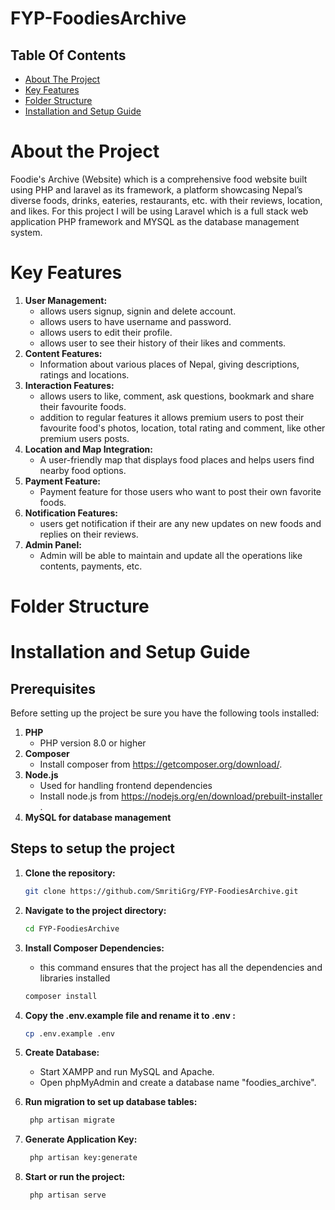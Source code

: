 # FYP-FoodiesArchive

## Table Of Contents

- [About The Project](#about-the-project)
- [Key Features](#key-features)
- [Folder Structure](#folder-structure)
- [Installation and Setup Guide](#installation-and-setup-guide)

# About the Project
Foodie's Archive (Website) which is a comprehensive food website built using PHP and laravel as its framework, a platform showcasing Nepal’s diverse foods, drinks, eateries, restaurants, etc. with their reviews, location, and likes. For this project I will be using Laravel which is a full stack web application PHP framework and MYSQL as the database management system.

# Key Features
1. **User Management:**
   - allows users signup, signin and delete account.
   - allows users to have username and password.
   - allows users to edit their profile.
   - allows user to see their history of their likes and comments. 
2. **Content Features:**
   - Information about various places of Nepal, giving descriptions, ratings and locations.
3. **Interaction Features:**
   - allows users to like, comment, ask questions, bookmark and share their favourite foods.
   - addition to regular features it allows premium users to post their favourite food's photos, location, total rating and comment, like other premium users posts.
4. **Location and Map Integration:**
   - A user-friendly map that displays food places and helps users find nearby food options.
5. **Payment Feature:**
   - Payment feature for those users who want to post their own favorite foods.
6. **Notification Features:**
   - users get notification if their are any new updates on new foods and replies on their reviews.
7. **Admin Panel:**
   - Admin will be able to maintain and update all the operations like contents, payments, etc.

# Folder Structure

# Installation and Setup Guide

## Prerequisites
Before setting up the project be sure you have the following tools installed:
1. **PHP**
   - PHP version 8.0 or higher
2. **Composer**
   - Install composer from https://getcomposer.org/download/.
3. **Node.js**
   - Used for handling frontend dependencies
   - Install node.js from https://nodejs.org/en/download/prebuilt-installer .
5. **MySQL for database management**

## Steps to setup the project
1. **Clone the repository:**
   ```bash
   git clone https://github.com/SmritiGrg/FYP-FoodiesArchive.git
   ```
2. **Navigate to the project directory:**
    ```bash
    cd FYP-FoodiesArchive
    ```
3. **Install Composer Dependencies:**
   - this command ensures that the project has all the dependencies and libraries installed
    ```bash
    composer install
    ```
4. **Copy the .env.example file and rename it to .env :**
    ```bash
    cp .env.example .env
   ```
5. **Create Database:**
   - Start XAMPP and run  MySQL and Apache.
   - Open phpMyAdmin and create a database name "foodies_archive".
    
6. **Run migration to set up database tables:**
   ```bash
    php artisan migrate
   ```
7. **Generate Application Key:**
   ```bash
    php artisan key:generate
   ```
8. **Start or run the project:**
   ```bash
    php artisan serve
   ```
